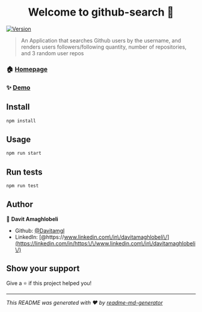 <h1 align="center">Welcome to github-search 👋</h1>
<p>
  <a href="https://www.npmjs.com/package/github-search" target="_blank">
    <img alt="Version" src="https://img.shields.io/npm/v/github-search.svg">
  </a>
</p>

> An Application that searches Github users by the username, and renders users  followers/following quantity, number of repositories, and 3 random user repos

### 🏠 [Homepage](http://Davitamgl.github.io/github-user-search)

### ✨ [Demo](https://davitamgl.github.io/github-user-search/)

## Install

```sh
npm install
```

## Usage

```sh
npm run start
```

## Run tests

```sh
npm run test
```

## Author

👤 **Davit Amaghlobeli**

* Github: [@Davitamgl](https://github.com/Davitamgl)
* LinkedIn: [@https:\/\/www.linkedin.com\/in\/davitamaghlobeli\/](https://linkedin.com/in/https:\/\/www.linkedin.com\/in\/davitamaghlobeli\/)

## Show your support

Give a ⭐️ if this project helped you!

***
_This README was generated with ❤️ by [readme-md-generator](https://github.com/kefranabg/readme-md-generator)_